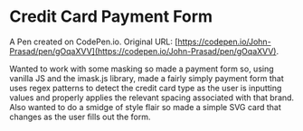 # Credit Card Payment Form

A Pen created on CodePen.io. Original URL: [https://codepen.io/John-Prasad/pen/gOqaXVV](https://codepen.io/John-Prasad/pen/gOqaXVV).

Wanted to work with some masking so made a payment form so, using vanilla JS and the imask.js library, made a fairly simply payment form that uses regex patterns to detect the credit card type as the user is inputting values and properly applies the relevant spacing associated with that brand.  Also wanted to do a smidge of style flair so made a simple SVG card that changes as the user fills out the form.
